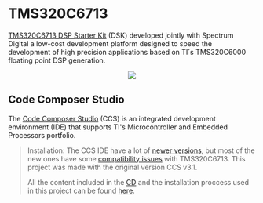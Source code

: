 # TMS320C6713
[TMS320C6713 DSP Starter Kit](https://5.imimg.com/data5/SELLER/Default/2023/2/BF/PQ/IG/139567121/dsp-starter-kit-dsk-starter-kit-tms320c6713.png) (DSK) developed jointly with Spectrum Digital a low-cost development platform designed to speed the development of high precision applications based on TI´s TMS320C6000 floating point DSP generation.

<p align="center">
        <img src="https://vdronetech.com/wp-content/uploads/2023/02/dsp-starter-kit-2.png"
             >
    </a>
</p>

## Code Composer Studio
The [Code Composer Studio](https://community.element14.com/products/devtools/technicallibrary/w/documents/9304/texas-instruments-code-composer-studio-ccstudio-ide-overview) (CCS) is an integrated development environment (IDE) that supports TI's Microcontroller and Embedded Processors portfolio.

> Installation: The CCS IDE have a lot of [newer versions](https://www.ti.com/tool/download/CCSTUDIO), but most of the new ones have some [compatibility issues](https://e2e.ti.com/support/tools/code-composer-studio-group/ccs/f/code-composer-studio-forum/260934/compatibility-ccs-with-tms320c6713-dsk-kit) with TMS320C6713. This project was made with the original version CCS v3.1.
>
> All the content included in the [CD](https://5.imimg.com/data5/SELLER/Default/2023/2/BF/PQ/IG/139567121/dsp-starter-kit-dsk-starter-kit-tms320c6713.png) and the installation proccess used in this project can be found [here](https://github.com/NibiruFT/TMS320C6713/tree/main/Installation).
